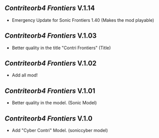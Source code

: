 ## *Contriteorb4 Frontiers* V.1.14
- Emergency Update for Sonic Frontiers 1.40 (Makes the mod playable)
## *Contriteorb4 Frontiers* V.1.03
- Better quality in the title "Contri Frontiers" (Title)
## *Contriteorb4 Frontiers* V.1.02
- Add all mod!
## *Contriteorb4 Frontiers* V.1.01
- Better quality in the model. (Sonic Model)
## *Contriteorb4 Frontiers* V.1.0
- Add "Cyber Contri" Model. (soniccyber model)
